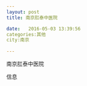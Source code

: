 ```yaml
--- 
layout: post 
title: 南京肛泰中医院

date:   2016-05-03 13:39:56 
categories:其他  
city:南京
  
--- 
```

   
南京肛泰中医院

信息

